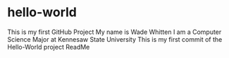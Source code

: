 # hello-world
This is my first GitHub Project
My name is Wade Whitten
I am a Computer Science Major at Kennesaw State University
This is my first commit of the Hello-World project ReadMe
